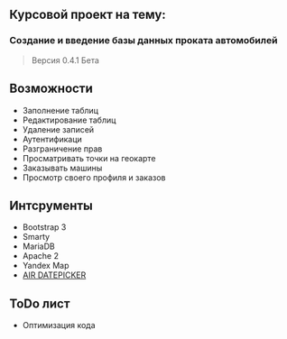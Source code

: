 ## Курсовой проект на тему:
###  Создание и введение базы данных проката автомобилей


> Версия 0.4.1 Бета

## Возможности
- Заполнение таблиц
- Редактирование таблиц
- Удаление записей
- Аутентификаци
- Разграничение прав
- Просматривать точки на геокарте
- Заказывать машины
- Просмотр своего профиля и заказов
## Интсрументы
- Bootstrap 3
- Smarty
- MariaDB
- Apache 2
- Yandex Map
- [AIR DATEPICKER](http://t1m0n.name/air-datepicker/docs/index-ru.html)
## ToDo лист
- Оптимизация кода